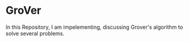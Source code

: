 # GroVer
In this Repository, I am impelementing, discussing Grover's algorithm to solve several problems.
